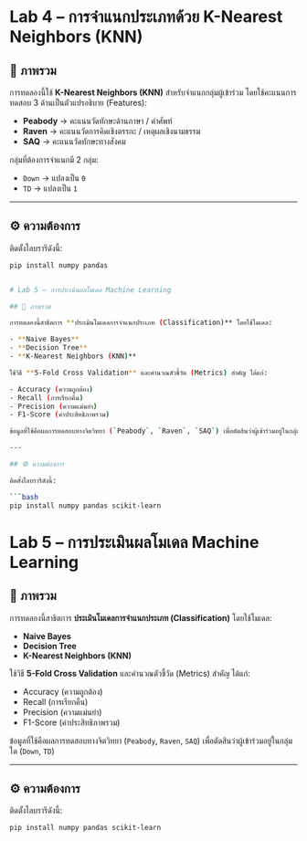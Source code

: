 # Lab 4 – การจำแนกประเภทด้วย K-Nearest Neighbors (KNN)

## 📌 ภาพรวม

การทดลองนี้ใช้ **K-Nearest Neighbors (KNN)** สำหรับจำแนกกลุ่มผู้เข้าร่วม โดยใช้คะแนนการทดสอบ 3 ด้านเป็นตัวแปรอธิบาย (Features):

- **Peabody** → คะแนนวัดทักษะด้านภาษา / คำศัพท์
- **Raven** → คะแนนวัดการคิดเชิงตรรกะ / เหตุผลเชิงนามธรรม
- **SAQ** → คะแนนวัดทักษะทางสังคม

กลุ่มที่ต้องการจำแนกมี 2 กลุ่ม:

- `Down` → แปลงเป็น `0`
- `TD` → แปลงเป็น `1`

---

## ⚙️ ความต้องการ

ติดตั้งไลบรารีดังนี้:

````bash
pip install numpy pandas


# Lab 5 – การประเมินผลโมเดล Machine Learning

## 📌 ภาพรวม

การทดลองนี้สาธิตการ **ประเมินโมเดลการจำแนกประเภท (Classification)** โดยใช้โมเดล:

- **Naive Bayes**
- **Decision Tree**
- **K-Nearest Neighbors (KNN)**

ใช้วิธี **5-Fold Cross Validation** และคำนวณตัวชี้วัด (Metrics) สำคัญ ได้แก่:

- Accuracy (ความถูกต้อง)
- Recall (การเรียกคืน)
- Precision (ความแม่นยำ)
- F1-Score (ค่าประสิทธิภาพรวม)

ข้อมูลที่ใช้คือผลการทดสอบทางจิตวิทยา (`Peabody`, `Raven`, `SAQ`) เพื่อตัดสินว่าผู้เข้าร่วมอยู่ในกลุ่มใด (`Down`, `TD`)

---

## ⚙️ ความต้องการ

ติดตั้งไลบรารีดังนี้:

```bash
pip install numpy pandas scikit-learn
````

# Lab 5 – การประเมินผลโมเดล Machine Learning

## 📌 ภาพรวม

การทดลองนี้สาธิตการ **ประเมินโมเดลการจำแนกประเภท (Classification)** โดยใช้โมเดล:

- **Naive Bayes**
- **Decision Tree**
- **K-Nearest Neighbors (KNN)**

ใช้วิธี **5-Fold Cross Validation** และคำนวณตัวชี้วัด (Metrics) สำคัญ ได้แก่:

- Accuracy (ความถูกต้อง)
- Recall (การเรียกคืน)
- Precision (ความแม่นยำ)
- F1-Score (ค่าประสิทธิภาพรวม)

ข้อมูลที่ใช้คือผลการทดสอบทางจิตวิทยา (`Peabody`, `Raven`, `SAQ`) เพื่อตัดสินว่าผู้เข้าร่วมอยู่ในกลุ่มใด (`Down`, `TD`)

---

## ⚙️ ความต้องการ

ติดตั้งไลบรารีดังนี้:

```bash
pip install numpy pandas scikit-learn
```

